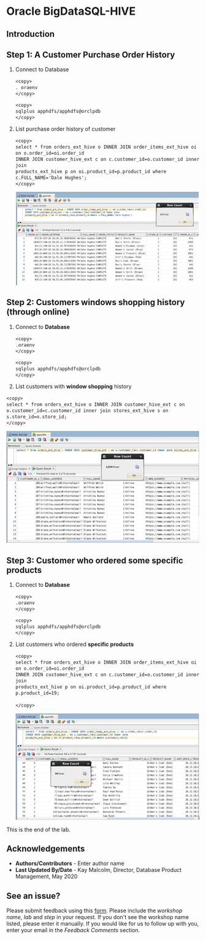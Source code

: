 
# Oracle BigDataSQL-HIVE

## Introduction

## **Step 1:** A Customer Purchase Order History

1. Connect to Database
    ````
    <copy>
    . oraenv
    </copy>
    ````
    ````
    <copy>
    sqlplus apphdfs/apphdfs@orclpdb
    </copy>
    ````
2. List purchase order history of customer 
    ````
    <copy>
    select * from orders_ext_hive o INNER JOIN order_items_ext_hive oi on o.order_id=oi.order_id 
    INNER JOIN customer_hive_ext c on c.customer_id=o.customer_id inner join 
    products_ext_hive p on oi.product_id=p.product_id where c.FULL_NAME='Dale Hughes';
    </copy>
    ````
    ![](./images/IMG4.PNG " ")

## **Step 2:** Customers windows shopping history (through online)

1. Connect to **Database**
    ````
    <copy>
    .oraenv
    </copy>
    ````
    ````
    <copy>
    sqlplus apphdfs/apphdfs@orclpdb
    </copy>
    ````
2. List customers with **window shopping** history
````
<copy>
select * from orders_ext_hive o INNER JOIN customer_hive_ext c on o.customer_id=c.customer_id inner join stores_ext_hive s on s.store_id=o.store_id;
</copy>
````
![](./images/IMG5.PNG)

## **Step 3:** Customer who ordered some specific products


1. Connect to **Database**
    ````
    <copy>
    .oraenv
    </copy>
    ````
    ````
    <copy>
    sqlplus apphdfs/apphdfs@orclpdb
    </copy>
    ````

2. List customers who ordered **specific products** 
    ````
    <copy>
    select * from orders_ext_hive o INNER JOIN order_items_ext_hive oi on o.order_id=oi.order_id 
    INNER JOIN customer_hive_ext c on c.customer_id=o.customer_id inner join 
    products_ext_hive p on oi.product_id=p.product_id where p.product_id=19;

    </copy>
    ````
    ![](./images/IMG6.PNG)

This is the end of the lab.

## Acknowledgements

- **Authors/Contributors** - Enter author  name
- **Last Updated By/Date** - Kay Malcolm, Director, Database Product Management, May 2020

## See an issue?
Please submit feedback using this [form](https://apexapps.oracle.com/pls/apex/f?p=133:1:::::P1_FEEDBACK:1). Please include the *workshop name*, *lab* and *step* in your request.  If you don't see the workshop name listed, please enter it manually. If you would like for us to follow up with you, enter your email in the *Feedback Comments* section.
